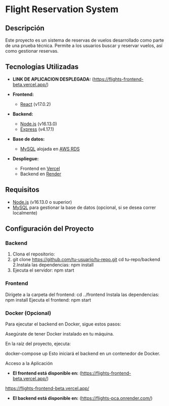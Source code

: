 # Flight Reservation System



## Descripción

Este proyecto es un sistema de reservas de vuelos desarrollado como parte de una prueba técnica. Permite a los usuarios buscar y reservar vuelos, así como gestionar reservas.

## Tecnologías Utilizadas

- **LINK DE APLICACION DESPLEGADA:** 
 (https://flights-frontend-beta.vercel.app/)

- **Frontend:** 
  - [React](https://reactjs.org/) (v17.0.2)
- **Backend:** 
  - [Node.js](https://nodejs.org/) (v16.13.0)
  - [Express](https://expressjs.com/) (v4.17.1)
- **Base de datos:** 
  - [MySQL](https://www.mysql.com/) alojada en [AWS RDS](https://aws.amazon.com/rds/)
- **Despliegue:**
  - Frontend en [Vercel](https://vercel.com/)
  - Backend en [Render](https://render.com/)

## Requisitos

- [Node.js](https://nodejs.org/) (v16.13.0 o superior)
- [MySQL](https://www.mysql.com/) para gestionar la base de datos (opcional, si se desea correr localmente)

## Configuración del Proyecto

### Backend

1. Clona el repositorio:
2. 
   git clone https://github.com/tu-usuario/tu-repo.git
   cd tu-repo/backend
2.Instala las dependencias:
  npm install
3. Ejecuta el servidor:
    npm start

### Frontend
  Dirígete a la carpeta del frontend:
  cd ../frontend
  Instala las dependencias:
  npm install
  Ejecuta el frontend:
  npm start
  
### Docker (Opcional)
Para ejecutar el backend en Docker, sigue estos pasos:

Asegúrate de tener Docker instalado en tu máquina.

En la raíz del proyecto, ejecuta:

docker-compose up
Esto iniciará el backend en un contenedor de Docker.

Acceso a la Aplicación

- **El frontend está disponible en:** 
 (https://flights-frontend-beta.vercel.app/)

 https://flights-frontend-beta.vercel.app/
- **El backend está disponible en:**
(https://flights-pca.onrender.com/)

   
